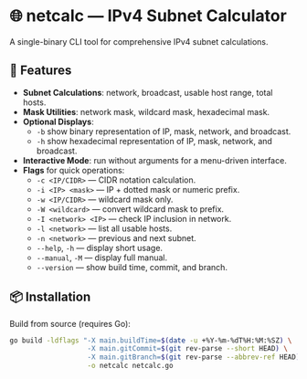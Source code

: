 # 🌐 netcalc — IPv4 Subnet Calculator

A single-binary CLI tool for comprehensive IPv4 subnet calculations.

## 🚀 Features

- **Subnet Calculations**: network, broadcast, usable host range, total hosts.
- **Mask Utilities**: network mask, wildcard mask, hexadecimal mask.
- **Optional Displays**:
  - `-b` show binary representation of IP, mask, network, and broadcast.
  - `-h` show hexadecimal representation of IP, mask, network, and broadcast.
- **Interactive Mode**: run without arguments for a menu-driven interface.
- **Flags** for quick operations:
  - `-c <IP/CIDR>` — CIDR notation calculation.
  - `-i <IP> <mask>` — IP + dotted mask or numeric prefix.
  - `-w <IP/CIDR>` — wildcard mask only.
  - `-W <wildcard>` — convert wildcard mask to prefix.
  - `-I <network> <IP>` — check IP inclusion in network.
  - `-l <network>` — list all usable hosts.
  - `-n <network>` — previous and next subnet.
  - `--help`, `-h` — display short usage.
  - `--manual`, `-M` — display full manual.
  - `--version` — show build time, commit, and branch.

## 📦 Installation

Build from source (requires Go):

```bash
go build -ldflags "-X main.buildTime=$(date -u +%Y-%m-%dT%H:%M:%SZ) \
                   -X main.gitCommit=$(git rev-parse --short HEAD) \
                   -X main.gitBranch=$(git rev-parse --abbrev-ref HEAD)" \
                   -o netcalc netcalc.go